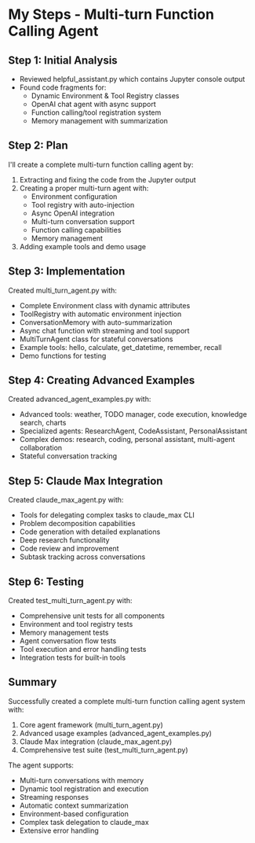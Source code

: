 # My Steps - Multi-turn Function Calling Agent

## Step 1: Initial Analysis
- Reviewed helpful_assistant.py which contains Jupyter console output
- Found code fragments for:
  - Dynamic Environment & Tool Registry classes
  - OpenAI chat agent with async support
  - Function calling/tool registration system
  - Memory management with summarization

## Step 2: Plan
I'll create a complete multi-turn function calling agent by:
1. Extracting and fixing the code from the Jupyter output
2. Creating a proper multi-turn agent with:
   - Environment configuration
   - Tool registry with auto-injection
   - Async OpenAI integration
   - Multi-turn conversation support
   - Function calling capabilities
   - Memory management
3. Adding example tools and demo usage

## Step 3: Implementation
Created multi_turn_agent.py with:
- Complete Environment class with dynamic attributes
- ToolRegistry with automatic environment injection
- ConversationMemory with auto-summarization
- Async chat function with streaming and tool support
- MultiTurnAgent class for stateful conversations
- Example tools: hello, calculate, get_datetime, remember, recall
- Demo functions for testing

## Step 4: Creating Advanced Examples
Created advanced_agent_examples.py with:
- Advanced tools: weather, TODO manager, code execution, knowledge search, charts
- Specialized agents: ResearchAgent, CodeAssistant, PersonalAssistant
- Complex demos: research, coding, personal assistant, multi-agent collaboration
- Stateful conversation tracking

## Step 5: Claude Max Integration
Created claude_max_agent.py with:
- Tools for delegating complex tasks to claude_max CLI
- Problem decomposition capabilities
- Code generation with detailed explanations
- Deep research functionality
- Code review and improvement
- Subtask tracking across conversations

## Step 6: Testing
Created test_multi_turn_agent.py with:
- Comprehensive unit tests for all components
- Environment and tool registry tests
- Memory management tests
- Agent conversation flow tests
- Tool execution and error handling tests
- Integration tests for built-in tools

## Summary
Successfully created a complete multi-turn function calling agent system with:
1. Core agent framework (multi_turn_agent.py)
2. Advanced usage examples (advanced_agent_examples.py)
3. Claude Max integration (claude_max_agent.py)
4. Comprehensive test suite (test_multi_turn_agent.py)

The agent supports:
- Multi-turn conversations with memory
- Dynamic tool registration and execution
- Streaming responses
- Automatic context summarization
- Environment-based configuration
- Complex task delegation to claude_max
- Extensive error handling